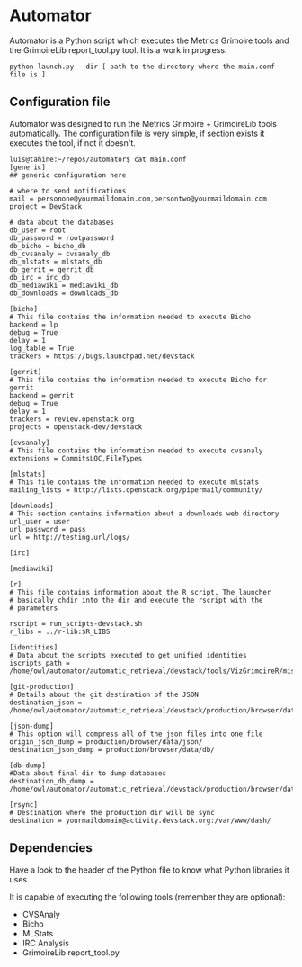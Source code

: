 Automator
=========

Automator is a Python script which executes the Metrics Grimoire tools and the GrimoireLib report_tool.py tool. It is a work in progress.


    python launch.py --dir [ path to the directory where the main.conf file is ]


Configuration file
------------------

Automator was designed to run the Metrics Grimoire + GrimoireLib tools automatically. The configuration file is very simple, 
if section exists it executes the tool, if not it doesn't.

    luis@tahine:~/repos/automator$ cat main.conf
    [generic]
    ## generic configuration here
  
    # where to send notifications
    mail = personone@yourmaildomain.com,persontwo@yourmaildomain.com
    project = DevStack
  
    # data about the databases
    db_user = root
    db_password = rootpassword
    db_bicho = bicho_db
    db_cvsanaly = cvsanaly_db
    db_mlstats = mlstats_db
    db_gerrit = gerrit_db
    db_irc = irc_db
    db_mediawiki = mediawiki_db
    db_downloads = downloads_db
    
    [bicho]
    # This file contains the information needed to execute Bicho
    backend = lp
    debug = True
    delay = 1
    log_table = True
    trackers = https://bugs.launchpad.net/devstack
    
    [gerrit]
    # This file contains the information needed to execute Bicho for gerrit
    backend = gerrit
    debug = True
    delay = 1
    trackers = review.openstack.org 
    projects = openstack-dev/devstack
    
    [cvsanaly]
    # This file contains the information needed to execute cvsanaly
    extensions = CommitsLOC,FileTypes
    
    [mlstats]
    # This file contains the information needed to execute mlstats
    mailing_lists = http://lists.openstack.org/pipermail/community/
   
    [downloads]
    # This section contains information about a downloads web directory
    url_user = user
    url_password = pass
    url = http://testing.url/logs/
 
    [irc]
    
    [mediawiki]
    
    [r]
    # This file contains information about the R script. The launcher
    # basically chdir into the dir and execute the rscript with the
    # parameters

    rscript = run_scripts-devstack.sh
    r_libs = ../r-lib:$R_LIBS
    
    [identities]
    # Data about the scripts executed to get unified identities
    iscripts_path = /home/owl/automator/automatic_retrieval/devstack/tools/VizGrimoireR/misc/
    
    [git-production]
    # Details about the git destination of the JSON
    destination_json = /home/owl/automator/automatic_retrieval/devstack/production/browser/data/json/
   
    [json-dump]
    # This option will compress all of the json files into one file
    origin_json_dump = production/browser/data/json/
    destination_json_dump = production/browser/data/db/
 
    [db-dump]
    #Data about final dir to dump databases
    destination_db_dump = /home/owl/automator/automatic_retrieval/devstack/production/browser/data/db/
    
    [rsync]
    # Destination where the production dir will be sync
    destination = yourmaildomain@activity.devstack.org:/var/www/dash/
  
Dependencies
------------
  
Have a look to the header of the Python file to know what Python libraries it uses.

It is capable of executing the following tools (remember they are optional):
+ CVSAnaly
+ Bicho
+ MLStats
+ IRC Analysis
+ GrimoireLib report_tool.py
